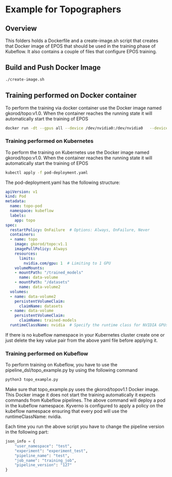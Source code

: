 # Example for Topographers

## Overview
This folders holds a Dockerfile and a create-image.sh script that creates that Docker image of EPOS that
should be used in the training phase of Kubeflow. It also contains a couple of files that configure EPOS training.

## Build and Push Docker Image
```sh
./create-image.sh
```
## Training performed on Docker container
To perform the training via docker container use the Docker image named gkorod/topo:v1.0. When the
container reaches the running state it will automatically start the training of EPOS
```sh
docker run -dt --gpus all --device /dev/nvidia0:/dev/nvidia0   --device /dev/nvidiactl:/dev/nvidiactl   --device /dev/nvidia-uvm:/dev/nvidia-uvm   --device /dev/nvidia-uvm-tools:/dev/nvidia-uvm-tools   gkorod/topo:v1.0
```

### Training performed on Kubernetes
To perform the training on Kubernetes use the Docker image named gkorod/topo:v1.0. When the
container reaches the running state it will automatically start the training of EPOS
```sh
kubectl apply -f pod-deployment.yaml
```
The pod-deployment.yaml has the following structure:
```yaml
apiVersion: v1
kind: Pod
metadata:
  name: topo-pod
  namespace: kubeflow
  labels:
    app: topo
spec:
  restartPolicy: OnFailure  # Options: Always, OnFailure, Never
  containers:
  - name: topo
    image: gkorod/topo:v1.1
    imagePullPolicy: Always
    resources:
      limits:
        nvidia.com/gpu: 1  # Limiting to 1 GPU
    volumeMounts:
    - mountPath: "/trained_models"
      name: data-volume
    - mountPath: "/datasets"
      name: data-volume2
  volumes:
  - name: data-volume2
    persistentVolumeClaim:
      claimName: datasets
  - name: data-volume
    persistentVolumeClaim:
      claimName: trained-models
  runtimeClassName: nvidia  # Specify the runtime class for NVIDIA GPUs
```
If there is no kubeflow namespace in your Kubernetes cluster create one or just delete the
key value pair from the above yaml file before applying it.


### Training performed on Kubeflow
To perform training on Kubeflow, you have to use the pipeline_dsl/topo_example.py by using the following command
```sh
python3 topo_example.py
```
Make sure that topo_example.py uses the gkorod/topov1.1 Docker image. This Docker image it does not
start the training automatically it expects commands from Kubeflow pipelines. The above command will deploy a pod in the kubeflow namespace. 
Kyverno is configured to apply a policy on the kubeflow namespace ensuring that every pod will use the runtimeClassName: nvidia.

Each time you run the above script you have to change the pipeline version in the following part:
``` python
json_info = {
    "user_namespace": "test",
    "experiment": "experiment_test",
    "pipeline_name": "test",
    "job_name": "training_job",
    "pipeline_version": "127"
}
```
